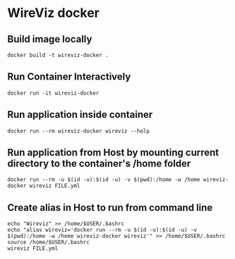 # WireViz docker 
    
## Build image locally

    docker build -t wireviz-docker .

## Run Container Interactively 

    docker run -it wireviz-docker

## Run application inside container

    docker run --rm wireviz-docker wireviz --help

## Run application from Host by mounting current directory to the container's /home folder

    docker run --rm -u $(id -u):$(id -u) -v $(pwd):/home -w /home wireviz-docker wireviz FILE.yml

## Create alias in Host to run from command line 

    echo "Wireviz" >> /home/$USER/.bashrc
    echo "alias wireviz='docker run --rm -u $(id -u):$(id -u) -v $(pwd):/home -w /home wireviz-docker wireviz'" >> /home/$USER/.bashrc
    source /home/$USER/.bashrc
    wireviz FILE.yml
    
    
